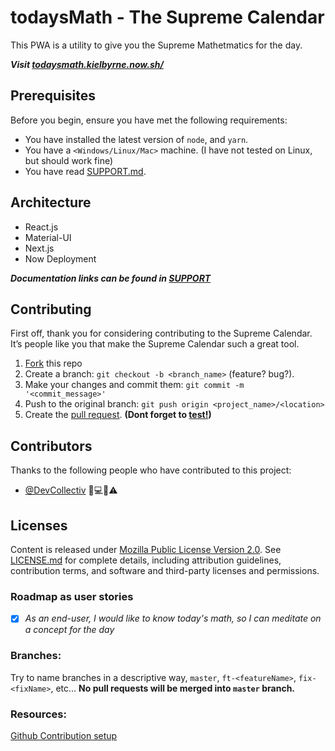 <!--- These are examples. See https://shields.io for others or to customize this set of shields. You might want to include dependencies, project status and license info here --->
<!--


![Github License](https://img.shields.io/github/license/tdotholla/todaysMath)
![Node Version](https://img.shields.io/node/v/canary)
![W3C Validation](https://img.shields.io/w3c-validation/default?targetUrl=https%3A%2F%2Fwww.todaysmath.kielbyrne.now.sh/)

![GitHub repo size](https://img.shields.io/github/repo-size/tdotholla/todaysMath)
![Github code size](https://img.shields.io/github/languages/code-size/tdotholla/todaysMath)
![Github Languages](https://img.shields.io/github/languages/count/tdotholla/todaysMath)
![Github Top Language](https://img.shields.io/github/languages/top/tdotholla/todaysMath)

![GitHub Issues](https://img.shields.io/github/issues-raw/tdotholla/todaysMath)
![GitHub contributors](https://img.shields.io/github/contributors/tdotholla/todaysMath)
![Github Last Commit](https://img.shields.io/github/last-commit/tdotholla/todaysMath)

![Github Commit Activity](https://img.shields.io/github/commit-activity/m/tdotholla/todaysMath)
![GitHub stars](https://img.shields.io/github/stars/tdotholla/todaysMath?style=social)
![GitHub forks](https://img.shields.io/github/forks/tdotholla/todaysMath?style=social)
![Github Manifest Version](https://img.shields.io/github/manifest-json/v/tdotholla/todaysMath)

-->

# todaysMath - The Supreme Calendar
This PWA is a utility to give you the Supreme Mathetmatics for the day.

**_Visit [todaysmath.kielbyrne.now.sh/](https://todaysmath.kielbyrne.now.sh/)_**

## Prerequisites

Before you begin, ensure you have met the following requirements:

- You have installed the latest version of `node`, and `yarn`.
- You have a `<Windows/Linux/Mac>` machine. (I have not tested on Linux, but should work fine)
- You have read [SUPPORT.md](SUPPORT.md).

## Architecture

- React.js
- Material-UI
- Next.js
- Now Deployment

**_Documentation links can be found in [SUPPORT](SUPPORT.md)_**

## Contributing

First off, thank you for considering contributing to the Supreme Calendar. It’s people like you that make the Supreme Calendar such a great tool.

1. [Fork](https://github.com/tdotholla/todaysMath.git) this repo
2. Create a branch: `git checkout -b <branch_name>` (feature? bug?).
3. Make your changes and commit them: `git commit -m '<commit_message>'`
4. Push to the original branch: `git push origin <project_name>/<location>`
5. Create the [pull request](). **(Dont forget to [test!]())**

## Contributors

Thanks to the following people who have contributed to this project:

- [@DevCollectiv](https://github.com/DevCollectiv) 📖💻🤔⚠️

## Licenses

Content is released under [Mozilla Public License Version 2.0](). See [LICENSE.md](LICENSE.MD) for complete details, including attribution guidelines, contribution terms, and software and third-party licenses and permissions.

### Roadmap as user stories

- [x] _As an end-user, I would like to know today's math, so I can meditate on a concept for the day_

### Branches:

Try to name branches in a descriptive way, `master`, `ft-<featureName>`, `fix-<fixName>`, etc...
**No pull requests will be merged into `master` branch.**

### Resources:

[Github Contribution setup](https://help.github.com/en/github/building-a-strong-community/setting-up-your-project-for-healthy-contributions)
